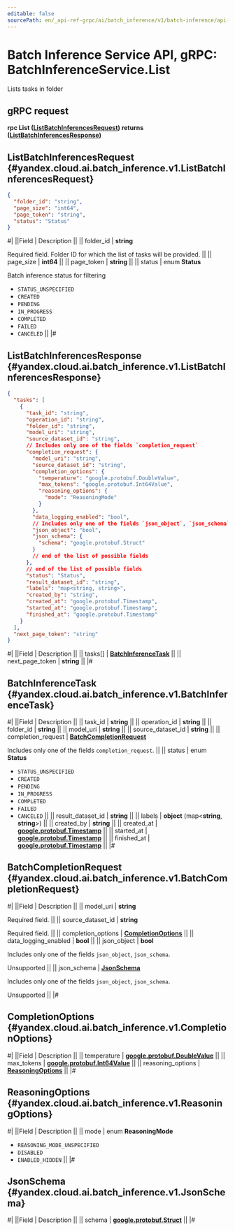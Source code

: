 ```yaml
---
editable: false
sourcePath: en/_api-ref-grpc/ai/batch_inference/v1/batch-inference/api-ref/grpc/BatchInference/list.md
---
```


# Batch Inference Service API, gRPC: BatchInferenceService.List

Lists tasks in folder

## gRPC request

**rpc List ([ListBatchInferencesRequest](#yandex.cloud.ai.batch_inference.v1.ListBatchInferencesRequest)) returns ([ListBatchInferencesResponse](#yandex.cloud.ai.batch_inference.v1.ListBatchInferencesResponse))**

## ListBatchInferencesRequest {#yandex.cloud.ai.batch_inference.v1.ListBatchInferencesRequest}

```json
{
  "folder_id": "string",
  "page_size": "int64",
  "page_token": "string",
  "status": "Status"
}
```

#|
||Field | Description ||
|| folder_id | **string**

Required field. Folder ID for which the list of tasks will be provided. ||
|| page_size | **int64** ||
|| page_token | **string** ||
|| status | enum **Status**

Batch inference status for filtering

- `STATUS_UNSPECIFIED`
- `CREATED`
- `PENDING`
- `IN_PROGRESS`
- `COMPLETED`
- `FAILED`
- `CANCELED` ||
|#

## ListBatchInferencesResponse {#yandex.cloud.ai.batch_inference.v1.ListBatchInferencesResponse}

```json
{
  "tasks": [
    {
      "task_id": "string",
      "operation_id": "string",
      "folder_id": "string",
      "model_uri": "string",
      "source_dataset_id": "string",
      // Includes only one of the fields `completion_request`
      "completion_request": {
        "model_uri": "string",
        "source_dataset_id": "string",
        "completion_options": {
          "temperature": "google.protobuf.DoubleValue",
          "max_tokens": "google.protobuf.Int64Value",
          "reasoning_options": {
            "mode": "ReasoningMode"
          }
        },
        "data_logging_enabled": "bool",
        // Includes only one of the fields `json_object`, `json_schema`
        "json_object": "bool",
        "json_schema": {
          "schema": "google.protobuf.Struct"
        }
        // end of the list of possible fields
      },
      // end of the list of possible fields
      "status": "Status",
      "result_dataset_id": "string",
      "labels": "map<string, string>",
      "created_by": "string",
      "created_at": "google.protobuf.Timestamp",
      "started_at": "google.protobuf.Timestamp",
      "finished_at": "google.protobuf.Timestamp"
    }
  ],
  "next_page_token": "string"
}
```

#|
||Field | Description ||
|| tasks[] | **[BatchInferenceTask](#yandex.cloud.ai.batch_inference.v1.BatchInferenceTask)** ||
|| next_page_token | **string** ||
|#

## BatchInferenceTask {#yandex.cloud.ai.batch_inference.v1.BatchInferenceTask}

#|
||Field | Description ||
|| task_id | **string** ||
|| operation_id | **string** ||
|| folder_id | **string** ||
|| model_uri | **string** ||
|| source_dataset_id | **string** ||
|| completion_request | **[BatchCompletionRequest](#yandex.cloud.ai.batch_inference.v1.BatchCompletionRequest)**

Includes only one of the fields `completion_request`. ||
|| status | enum **Status**

- `STATUS_UNSPECIFIED`
- `CREATED`
- `PENDING`
- `IN_PROGRESS`
- `COMPLETED`
- `FAILED`
- `CANCELED` ||
|| result_dataset_id | **string** ||
|| labels | **object** (map<**string**, **string**>) ||
|| created_by | **string** ||
|| created_at | **[google.protobuf.Timestamp](https://developers.google.com/protocol-buffers/docs/reference/google.protobuf#timestamp)** ||
|| started_at | **[google.protobuf.Timestamp](https://developers.google.com/protocol-buffers/docs/reference/google.protobuf#timestamp)** ||
|| finished_at | **[google.protobuf.Timestamp](https://developers.google.com/protocol-buffers/docs/reference/google.protobuf#timestamp)** ||
|#

## BatchCompletionRequest {#yandex.cloud.ai.batch_inference.v1.BatchCompletionRequest}

#|
||Field | Description ||
|| model_uri | **string**

Required field.  ||
|| source_dataset_id | **string**

Required field.  ||
|| completion_options | **[CompletionOptions](#yandex.cloud.ai.batch_inference.v1.CompletionOptions)** ||
|| data_logging_enabled | **bool** ||
|| json_object | **bool**

Includes only one of the fields `json_object`, `json_schema`.

Unsupported ||
|| json_schema | **[JsonSchema](#yandex.cloud.ai.batch_inference.v1.JsonSchema)**

Includes only one of the fields `json_object`, `json_schema`.

Unsupported ||
|#

## CompletionOptions {#yandex.cloud.ai.batch_inference.v1.CompletionOptions}

#|
||Field | Description ||
|| temperature | **[google.protobuf.DoubleValue](https://developers.google.com/protocol-buffers/docs/reference/csharp/class/google/protobuf/well-known-types/double-value)** ||
|| max_tokens | **[google.protobuf.Int64Value](https://developers.google.com/protocol-buffers/docs/reference/csharp/class/google/protobuf/well-known-types/int64-value)** ||
|| reasoning_options | **[ReasoningOptions](#yandex.cloud.ai.batch_inference.v1.ReasoningOptions)** ||
|#

## ReasoningOptions {#yandex.cloud.ai.batch_inference.v1.ReasoningOptions}

#|
||Field | Description ||
|| mode | enum **ReasoningMode**

- `REASONING_MODE_UNSPECIFIED`
- `DISABLED`
- `ENABLED_HIDDEN` ||
|#

## JsonSchema {#yandex.cloud.ai.batch_inference.v1.JsonSchema}

#|
||Field | Description ||
|| schema | **[google.protobuf.Struct](https://developers.google.com/protocol-buffers/docs/reference/csharp/class/google/protobuf/well-known-types/struct)** ||
|#